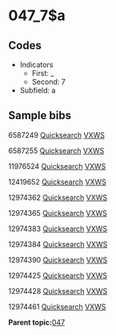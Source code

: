# 047\_7$a

## Codes

-   Indicators
    -   First: \_
    -   Second: 7
-   Subfield: a

## Sample bibs

6587249 [Quicksearch](https://search.library.yale.edu/catalog/6587249) [VXWS](http://prodorbis.library.yale.edu:7014/vxws/GetHoldingsService?bibId=6587249)

6587255 [Quicksearch](https://search.library.yale.edu/catalog/6587255) [VXWS](http://prodorbis.library.yale.edu:7014/vxws/GetHoldingsService?bibId=6587255)

11976524 [Quicksearch](https://search.library.yale.edu/catalog/11976524) [VXWS](http://prodorbis.library.yale.edu:7014/vxws/GetHoldingsService?bibId=11976524)

12419652 [Quicksearch](https://search.library.yale.edu/catalog/12419652) [VXWS](http://prodorbis.library.yale.edu:7014/vxws/GetHoldingsService?bibId=12419652)

12974362 [Quicksearch](https://search.library.yale.edu/catalog/12974362) [VXWS](http://prodorbis.library.yale.edu:7014/vxws/GetHoldingsService?bibId=12974362)

12974365 [Quicksearch](https://search.library.yale.edu/catalog/12974365) [VXWS](http://prodorbis.library.yale.edu:7014/vxws/GetHoldingsService?bibId=12974365)

12974383 [Quicksearch](https://search.library.yale.edu/catalog/12974383) [VXWS](http://prodorbis.library.yale.edu:7014/vxws/GetHoldingsService?bibId=12974383)

12974384 [Quicksearch](https://search.library.yale.edu/catalog/12974384) [VXWS](http://prodorbis.library.yale.edu:7014/vxws/GetHoldingsService?bibId=12974384)

12974390 [Quicksearch](https://search.library.yale.edu/catalog/12974390) [VXWS](http://prodorbis.library.yale.edu:7014/vxws/GetHoldingsService?bibId=12974390)

12974425 [Quicksearch](https://search.library.yale.edu/catalog/12974425) [VXWS](http://prodorbis.library.yale.edu:7014/vxws/GetHoldingsService?bibId=12974425)

12974428 [Quicksearch](https://search.library.yale.edu/catalog/12974428) [VXWS](http://prodorbis.library.yale.edu:7014/vxws/GetHoldingsService?bibId=12974428)

12974461 [Quicksearch](https://search.library.yale.edu/catalog/12974461) [VXWS](http://prodorbis.library.yale.edu:7014/vxws/GetHoldingsService?bibId=12974461)

**Parent topic:**[047](../../tags/047/047.md)

